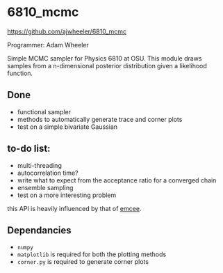 # 6810_mcmc
https://github.com/ajwheeler/6810_mcmc

Programmer: Adam Wheeler

Simple MCMC sampler for Physics 6810 at OSU.  This module draws samples from a
n-dimensional posterior distribution given a likelihood function.

## Done
 - functional sampler
 - methods to automatically generate trace and corner plots
 - test on a simple bivariate Gaussian

## to-do list:
 - multi-threading
 - autocorrelation time?
 - write what to expect from the acceptance ratio for a converged chain
 - ensemble sampling
 - test on a more interesting problem

this API is heavily influenced by that of [emcee](http://dan.iel.fm/emcee/current/api/).

## Dependancies
 - `numpy`
 - `matplotlib` is required for both the plotting methods
 - `corner.py` is required to generate corner plots
